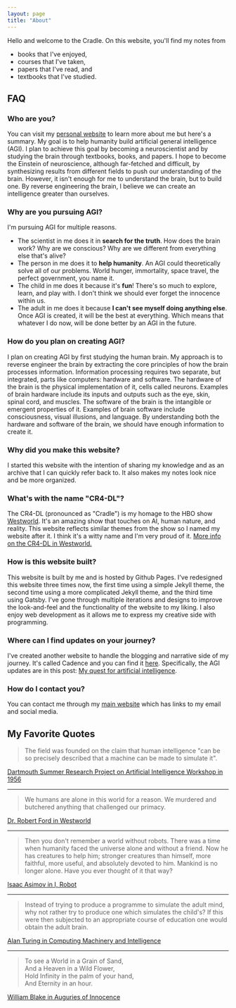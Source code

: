 ```yaml
---
layout: page
title: "About"
---
```


Hello and welcome to the Cradle. On this website, you'll find my notes from

- books that I've enjoyed,
- courses that I've taken,
- papers that I've read, and
- textbooks that I've studied.

## FAQ

### Who are you?

You can visit my [personal website](https://brianpho.com/) to learn more about me but here's a summary. My goal is to help humanity build artificial general intelligence (AGI). I plan to achieve this goal by becoming a neuroscientist and by studying the brain through textbooks, books, and papers. I hope to become the Einstein of neuroscience, although far-fetched and difficult, by synthesizing results from different fields to push our understanding of the brain. However, it isn't enough for me to understand the brain, but to build one. By reverse engineering the brain, I believe we can create an intelligence greater than ourselves.

### Why are you pursuing AGI?

I'm pursuing AGI for multiple reasons.

- The scientist in me does it in **search for the truth**. How does the brain work? Why are we conscious? Why are we different from everything else that's alive?
- The person in me does it to **help humanity**. An AGI could theoretically solve all of our problems. World hunger, immortality, space travel, the perfect government, you name it.
- The child in me does it because it's **fun**! There's so much to explore, learn, and play with. I don't think we should ever forget the innocence within us.
- The adult in me does it because **I can't see myself doing anything else**. Once AGI is created, it will be the best at everything. Which means that whatever I do now, will be done better by an AGI in the future.

### How do you plan on creating AGI?

I plan on creating AGI by first studying the human brain. My approach is to reverse engineer the brain by extracting the core principles of how the brain processes information. Information processing requires two separate, but integrated, parts like computers: hardware and software. The hardware of the brain is the physical implementation of it, cells called neurons. Examples of brain hardware include its inputs and outputs such as the eye, skin, spinal cord, and muscles. The software of the brain is the intangible or emergent properties of it. Examples of brain software include consciousness, visual illusions, and language. By understanding both the hardware and software of the brain, we should have enough information to create it. 

### Why did you make this website?

I started this website with the intention of sharing my knowledge and as an archive that I can quickly refer back to. It also makes my notes look nice and be more organized.

### What's with the name "CR4-DL"?

The CR4-DL (pronounced as "Cradle") is my homage to the HBO show [Westworld](https://en.wikipedia.org/wiki/Westworld_(TV_series)). It's an amazing show that touches on AI, human nature, and reality. This website reflects similar themes from the show so I named my website after it. I think it's a witty name and I'm very proud of it. [More info on the CR4-DL in Westworld.](http://westworld.wikia.com/wiki/Cradle)

### How is this website built?

This website is built by me and is hosted by Github Pages. I've redesigned this website three times now, the first time using a simple Jekyll theme, the second time using a more complicated Jekyll theme, and the third time using Gatsby. I've gone through multiple iterations and designs to improve the look-and-feel and the functionality of the website to my liking. I also enjoy web development as it allows me to express my creative side with programming. 

### Where can I find updates on your journey?

I've created another website to handle the blogging and narrative side of my journey. It's called Cadence and you can find it [here](https://brianpho.com/Cadence/). Specifically, the AGI updates are in this post: [My quest for artificial intelligence](https://brianpho.com/Cadence/2019/05/09/my-quest-for-artificial-intelligence.html).

### How do I contact you?

You can contact me through my [main website](https://brianpho.com/HTML/contact.html) which has links to my email and social media.

## My Favorite Quotes

> The field was founded on the claim that human intelligence "can be so precisely described that a machine can be made to simulate it".

[Dartmouth Summer Research Project on Artificial Intelligence Workshop in 1956](https://en.wikipedia.org/wiki/Dartmouth_workshop)

---

> We humans are alone in this world for a reason. We murdered and butchered anything that challenged our primacy.

[Dr. Robert Ford in Westworld](https://quotecatalog.com/quotes/tv/westworld/)

---

> Then you don't remember a world without robots. There was a time when humanity faced the universe alone and without a friend. Now he has creatures to help him; stronger creatures than himself, more faithful, more useful, and absolutely devoted to him. Mankind is no longer alone. Have you ever thought of it that way?

[Isaac Asimov in I, Robot](https://www.goodreads.com/book/show/41804.I_Robot)

---

> Instead of trying to produce a programme to simulate the adult mind, why not rather try to produce one which simulates the child's? If this were then subjected to an appropriate course of education one would obtain the adult brain.

[Alan Turing in Computing Machinery and Intelligence](https://www.csee.umbc.edu/courses/471/papers/turing.pdf)

---

> To see a World in a Grain of Sand,  
> And a Heaven in a Wild Flower,  
> Hold Infinity in the palm of your hand,  
> And Eternity in an hour.

[William Blake in Auguries of Innocence](https://www.poetryfoundation.org/poems/43650/auguries-of-innocence)
